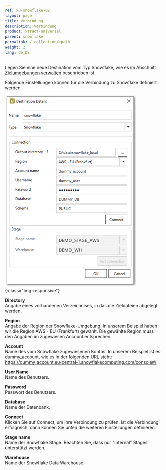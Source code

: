```yaml
---
ref: xu-snowflake-02
layout: page
title: Verbindung
description: Verbindung
product: xtract-universal
parent: snowflake
permalink: /:collection/:path
weight: 2
lang: de_DE
---
```


Legen Sie eine neue Destination vom Typ Snowflake, wie es im Abschnitt [Zielumgebungen verwalten](../../xu-destinationen/ziele-verwalten) beschrieben ist.

Folgende Einstellungen können für die Verbindung zu Snowflake definiert werden.

![Snowflake-Destination](/img/content/xu/snowflake/snowflake-destination-details_1.png){:class="img-responsive"}

**Directory**<br>
Angabe eines vorhandenen Verzeichnises, in das die Zieldateien abgelegt werden.

**Region**<br>
Angabe der Region der Snowflake-Umgebung.
In unserem Beispiel haben wir die Region 
AWS - EU (Frankfurt)
gewählt. Die gewählte Region muss den Angaben im zugewiesen Account entsprechen. 

**Account**<br>
Name des vom Snowflake zugewiesenen Kontos.
In unserem Beispiel ist es: dummy_account, wie es in der folgenden URL steht: 
https://dummy_account.eu-central-1.snowflakecomputing.com/console#/


**User Name**<br>
Name des Benutzers.

**Password**<br>
Passwort des Benutzers.

**Database**<br>
Name der Datenbank.

**Connect**<br>
Klicken Sie auf Connect, um Ihre Verbindung zu prüfen.
Ist die Verbindung erfolgreich, dann können Sie unten die weiteren Einstellungen definieren. 

**Stage name**<br>
Name der Snowflake Stage. 
Beachten Sie, dass nur "Internal" Stages unterstützt werden. 

**Warehouse**<br>
Name der Snowflake Data Warehouse.

